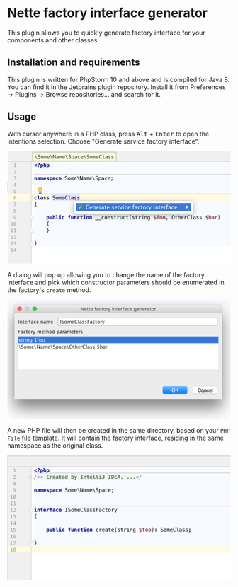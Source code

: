 # Nette factory interface generator

This plugin allows you to quickly generate factory interface for your components and other classes.

## Installation and requirements

This plugin is written for PhpStorm 10 and above and is compiled for Java 8. You can find it in the Jetbrains plugin repository. Install it from Preferences → Plugins → Browse repositories... and search for it.


## Usage

With cursor anywhere in a PHP class, press <kbd>Alt</kbd> + <kbd>Enter</kbd> to open the intentions selection. Choose "Generate service factory interface".

![Intention menu](doc/intentions.png)

A dialog will pop up allowing you to change the name of the factory interface and pick which constructor parameters should be enumerated in the factory's `create` method.

![Generate factory interface dialog](doc/generate_dialog.png)

A new PHP file will then be created in the same directory, based on your `PHP File` file template. It will contain the factory interface, residing in the same namespace as the original class.

![Generated factory interface](doc/factory_interface.png)

